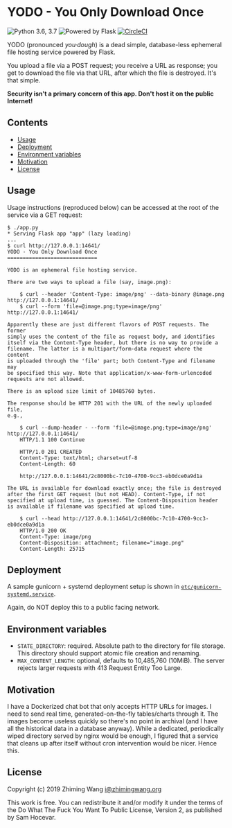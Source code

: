 # YODO - You Only Download Once

![Python 3.6, 3.7](https://img.shields.io/badge/python-3.6,%203.7-blue.svg?maxAge=86400)
![Powered by Flask](https://img.shields.io/badge/powered%20by-Flask-blue.svg?logo=flask&maxAge=86400)
[![CircleCI](https://img.shields.io/circleci/project/github/zmwangx/YODO.svg)](https://circleci.com/gh/zmwangx/YODO)

YODO (pronounced *you&middot;dough*) is a dead simple, database-less ephemeral file hosting service powered by Flask.

You upload a file via a POST request; you receive a URL as response; you get to download the file via that URL, after which the file is destroyed. It's that simple.

**Security isn't a primary concern of this app. Don't host it on the public Internet!**

<!-- START doctoc generated TOC please keep comment here to allow auto update -->
<!-- DON'T EDIT THIS SECTION, INSTEAD RE-RUN doctoc TO UPDATE -->
## Contents

- [Usage](#usage)
- [Deployment](#deployment)
- [Environment variables](#environment-variables)
- [Motivation](#motivation)
- [License](#license)

<!-- END doctoc generated TOC please keep comment here to allow auto update -->

## Usage

Usage instructions (reproduced below) can be accessed at the root of the service via a GET request:

```console
$ ./app.py
* Serving Flask app "app" (lazy loading)
...
$ curl http://127.0.0.1:14641/
YODO - You Only Download Once
=============================

YODO is an ephemeral file hosting service.

There are two ways to upload a file (say, image.png):

    $ curl --header 'Content-Type: image/png' --data-binary @image.png http://127.0.0.1:14641/
    $ curl --form 'file=@image.png;type=image/png' http://127.0.0.1:14641/

Apparently these are just different flavors of POST requests. The former
simply uses the content of the file as request body, and identifies
itself via the Content-Type header, but there is no way to provide a
filename. The latter is a multipart/form-data request where the content
is uploaded through the 'file' part; both Content-Type and filename may
be specified this way. Note that application/x-www-form-urlencoded
requests are not allowed.

There is an upload size limit of 10485760 bytes.

The response should be HTTP 201 with the URL of the newly uploaded file,
e.g.,

    $ curl --dump-header - --form 'file=@image.png;type=image/png' http://127.0.0.1:14641/
    HTTP/1.1 100 Continue

    HTTP/1.0 201 CREATED
    Content-Type: text/html; charset=utf-8
    Content-Length: 60

    http://127.0.0.1:14641/2c8000bc-7c10-4700-9cc3-eb0dce0a9d1a

The URL is available for download exactly once; the file is destroyed
after the first GET request (but not HEAD). Content-Type, if not
specified at upload time, is guessed. The Content-Disposition header
is available if filename was specified at upload time.

    $ curl --head http://127.0.0.1:14641/2c8000bc-7c10-4700-9cc3-eb0dce0a9d1a
    HTTP/1.0 200 OK
    Content-Type: image/png
    Content-Disposition: attachment; filename="image.png"
    Content-Length: 25715
```

## Deployment

A sample gunicorn + systemd deployment setup is shown in [`etc/gunicorn-systemd.service`](etc/gunicorn-systemd.service).

Again, do NOT deploy this to a public facing network.

## Environment variables

- `STATE_DIRECTORY`: required. Absolute path to the directory for file storage. This directory should support atomic file creation and renaming.
- `MAX_CONTENT_LENGTH`: optional, defaults to 10,485,760 (10MiB). The server rejects larger requests with 413 Request Entity Too Large.

## Motivation

I have a Dockerized chat bot that only accepts HTTP URLs for images. I need to send real time, generated-on-the-fly tables/charts through it. The images become useless quickly so there's no point in archival (and I have all the historical data in a database anyway). While a dedicated, periodically wiped directory served by nginx would be enough, I figured that a service that cleans up after itself without cron intervention would be nicer. Hence this.

## License

Copyright (c) 2019 Zhiming Wang <i@zhimingwang.org>

This work is free. You can redistribute it and/or modify it under the
terms of the Do What The Fuck You Want To Public License, Version 2,
as published by Sam Hocevar.
